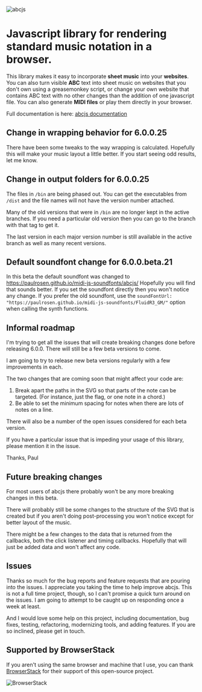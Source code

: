 ![abcjs](https://paulrosen.github.io/abcjs/img/abcjs_comp_extended_08.svg)

# Javascript library for rendering standard music notation in a browser.

This library makes it easy to incorporate **sheet music** into your **websites**. You can also turn visible **ABC** text into sheet music on websites that you don't own using a greasemonkey script, or change your own website that contains ABC text with no other changes than the addition of one javascript file. You can also generate **MIDI files** or play them directly in your browser.

Full documentation is here: [abcjs documentation](https://paulrosen.github.io/abcjs/)

## Change in wrapping behavior for 6.0.0.25

There have been some tweaks to the way wrapping is calculated. Hopefully this will make your music layout a little better. If you start seeing odd results, let me know.

## Change in output folders for 6.0.0.25

The files in `/bin` are being phased out. You can get the executables from `/dist` and the file names will not have the version number attached.

Many of the old versions that were in `/bin` are no longer kept in the active branches. If you need a particular old version then you can go to the branch with that tag to get it. 

The last version in each major version number is still available in the active branch as well as many recent versions.

## Default soundfont change for 6.0.0.beta.21

In this beta the default soundfont was changed to https://paulrosen.github.io/midi-js-soundfonts/abcjs/ Hopefully you will find that sounds better. If you set the soundfont directly then you won't notice any change. If you prefer the old soundfont, use the `soundFontUrl: "https://paulrosen.github.io/midi-js-soundfonts/FluidR3_GM/"` option when calling the synth functions.

## Informal roadmap
I'm trying to get all the issues that will create breaking changes done before releasing 6.0.0. There will still be a few beta versions to come.

I am going to try to release new beta versions regularly with a few improvements in each.

The two changes that are coming soon that might affect your code are:
1) Break apart the paths in the SVG so that parts of the note can be targeted. (For instance, just the flag, or one note in a chord.)
2) Be able to set the minimum spacing for notes when there are lots of notes on a line.

There will also be a number of the open issues considered for each beta version.

If you have a particular issue that is impeding your usage of this library, please mention it in the issue.

Thanks, Paul

## Future breaking changes
For most users of abcjs there probably won't be any more breaking changes in this beta.

There will probably still be some changes to the structure of the SVG that is created but if you aren't doing post-processing you won't notice except for better layout of the music.

There might be a few changes to the data that is returned from the callbacks, both the click listener and timing callbacks. Hopefully that will just be added data and won't affect any code.

## Issues

Thanks so much for the bug reports and feature requests that are pouring into the issues. I appreciate you taking the time to help improve abcjs. This is not a full time project, though, so I can't promise a quick turn around on the issues. I am going to attempt to be caught up on responding once a week at least.

And I would love some help on this project, including documentation, bug fixes, testing, refactoring, modernizing tools, and adding features. If you are so inclined, please get in touch.

## Supported by BrowserStack
If you aren't using the same browser and machine that I use, you can thank [BrowserStack](https://browserstack.com/) for their support of this open-source project.

![BrowserStack](https://cdn.rawgit.com/paulrosen/abcjs/master/docs/.vuepress/public/img/browserstack-logo-600x315.png)
